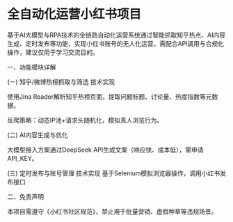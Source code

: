 # 全自动化运营小红书项目
 基于AI大模型与RPA技术的全链路自动化运营系统通过智能抓取知乎热点、AI内容生成、定时发布等功能，实现小红书账号的无人化运营。需配合API调用与合规化操作，建议仅用于学习交流目的。

一、功能模块详解

(一) 知乎/微博热榜抓取与筛选
技术实现

使用Jina Reader解析知乎热榜页面，提取问题标题、讨论量、热度指数等元数据。

反爬策略：动态IP池+请求头随机化，模拟真人浏览行为。

(二) AI内容生成与优化

大模型接入方案通过DeepSeek API生成文案（响应快、成本低），需申请API_KEY。

(三) 定时发布与账号管理
技术实现
基于Selenium模拟浏览器操作，调用小红书发布接口

二、免责声明

本项目需遵守《小红书社区规范》，禁止用于批量营销、虚假种草等违规场景。
